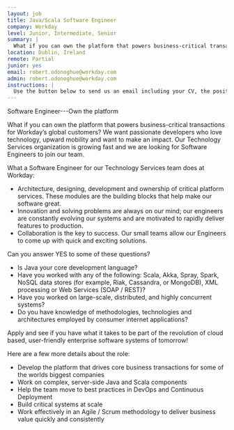 ```yaml
---
layout: job
title: Java/Scala Software Engineer
company: Workday
level: Junior, Intermediate, Senior
summary: |
  What if you can own the platform that powers business-critical transactions for Workday’s global customers? We want passionate developers who love technology, upward mobility and want to make an impact.
location: Dublin, Ireland
remote: Partial
junior: yes
email: robert.odonoghue@workday.com 
admin: robert.odonoghue@workday.com 
instructions: |
  Use the button below to send us an email including your CV, the position you're applying for, and anything else you might want to say.
---
```


<!-- break -->

Software Engineer---Own the platform

What if you can own the platform that powers business-critical transactions for Workday’s global customers? We want passionate developers who love technology, upward mobility and want to make an impact. Our Technology Services organization is growing fast and we are looking for Software Engineers to join our team.

What a Software Engineer for our Technology Services team does at Workday:

- Architecture, designing, development and ownership of critical platform services. These modules are the building blocks that help make our software great.
- Innovation and solving problems are always on our mind; our engineers are constantly evolving our systems and are motivated to rapidly deliver features to production.
- Collaboration is the key to success. Our small teams allow our Engineers to come up with quick and exciting solutions.

Can you answer YES to some of these questions?

- Is Java your core development language? 
- Have you worked with any of the following: Scala, Akka, Spray, Spark, NoSQL data stores (for example, Riak, Cassandra, or MongoDB), XML processing or Web Services (SOAP / REST)?
- Have you worked on large-scale, distributed, and highly concurrent systems?
- Do you have knowledge of methodologies, technologies and architectures employed by consumer internet applications?

Apply and see if you have what it takes to be part of the revolution of cloud based, user-friendly enterprise software systems of tomorrow!

Here are a few more details about the role:

- Develop the platform that drives core business transactions for some of the worlds biggest companies
- Work on complex, server-side Java and Scala components
- Help the team move to best practices in DevOps and Continuous Deployment
- Build critical systems at scale
- Work effectively in an Agile / Scrum methodology to deliver business value quickly and consistently 
